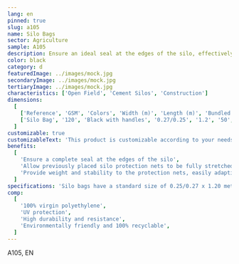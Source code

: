 ```yaml
---
lang: en
pinned: true
slug: a105
name: Silo Bags
sector: Agriculture
sample: A105
description: Ensure an ideal seal at the edges of the silo, effectively isolating the silage contained within.
color: black
category: d
featuredImage: ../images/mock.jpg
secondaryImage: ../images/mock.jpg
tertiaryImage: ../images/mock.jpg
characteristics: ['Open Field', 'Cement Silos', 'Construction']
dimensions:
  [
    ['Reference', 'GSM', 'Colors', 'Width (m)', 'Length (m)', 'Bundled (pcs)', 'Pallets (pcs)'],
    ['Silo Bag', '120', 'Black with handles', '0.27/0.25', '1.2', '50', '4000'],
  ]
customizable: true
customizableText: 'This product is customizable according to your needs. Contact us for more information.'
benefits:
  [
    'Ensure a complete seal at the edges of the silo',
    'Allow previously placed silo protection nets to be fully stretched',
    'Provide weight and stability to the protection nets, easily adapting to all irregularities of the silo',
  ]
specifications: 'Silo bags have a standard size of 0.25/0.27 x 1.20 meters and can be filled with materials such as gravel. After fully stretching the silo protection nets to prevent the entry of air, apply the silo bags to the ends and/or on top of the silo to immobilize the protection nets.'
comp:
  [
    '100% virgin polyethylene',
    'UV protection',
    'High durability and resistance',
    'Environmentally friendly and 100% recyclable',
  ]
---
```


A105, EN
